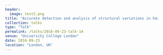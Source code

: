 ```yaml
---
header:
  image: test2.png
title: "Accurate detection and analysis of structural variations in healthy and cancerous human genomes."
collection: talks
type: "Talk"
permalink: /talks/2016-09-23-talk-14
venue: "University College London"
date: 2016-09-23
location: "London, UK"
---
```


